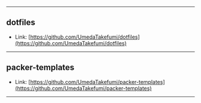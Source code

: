 -----
## dotfiles

* Link: [https://github.com/UmedaTakefumi/dotfiles](https://github.com/UmedaTakefumi/dotfiles)

-----
##  packer-templates

* Link: [https://github.com/UmedaTakefumi/packer-templates](https://github.com/UmedaTakefumi/packer-templates)

-----

